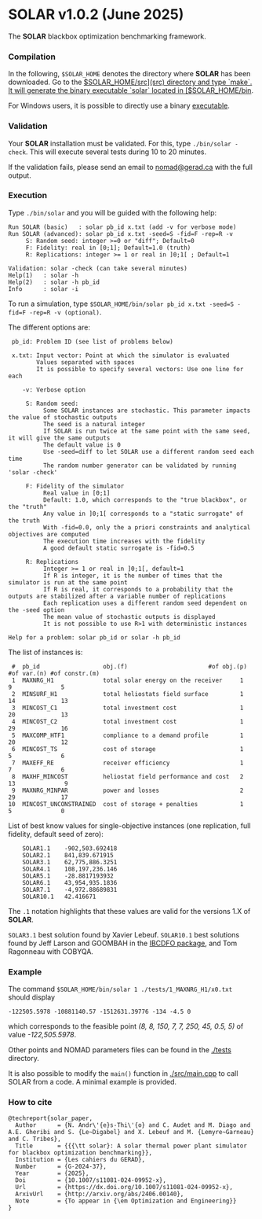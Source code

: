 # SOLAR v1.0.2 (June 2025)
The **SOLAR** blackbox optimization benchmarking framework.

### Compilation
In the following, `$SOLAR_HOME` denotes the directory where **SOLAR** has been downloaded.
Go to the [$SOLAR_HOME/src](src) directory and type `make`. It will generate the binary
executable `solar` located in [$SOLAR_HOME/bin](bin).

For Windows users, it is possible to directly use a binary [executable](./bin/solar_WINDOWS.exe).

### Validation
Your **SOLAR** installation must be validated. For this, type `./bin/solar -check`.
This will execute several tests during 10 to 20 minutes.

If the validation fails, please send an email to nomad@gerad.ca with the full output.

### Execution
Type `./bin/solar` and you will be guided with the following help:

```
Run SOLAR (basic)   : solar pb_id x.txt (add -v for verbose mode)
Run SOLAR (advanced): solar pb_id x.txt -seed=S -fid=F -rep=R -v
     S: Random seed: integer >=0 or "diff"; Default=0
     F: Fidelity: real in [0;1]; Default=1.0 (truth)
     R: Replications: integer >= 1 or real in ]0;1[ ; Default=1

Validation: solar -check (can take several minutes)
Help(1)   : solar -h
Help(2)   : solar -h pb_id
Info      : solar -i
```
To run a simulation, type `$SOLAR_HOME/bin/solar pb_id x.txt -seed=S -fid=F -rep=R -v (optional)`.

The different options are:

```
 pb_id: Problem ID (see list of problems below)

 x.txt: Input vector: Point at which the simulator is evaluated
        Values separated with spaces
        It is possible to specify several vectors: Use one line for each

    -v: Verbose option

     S: Random seed:
          Some SOLAR instances are stochastic. This parameter impacts the value of stochastic outputs
          The seed is a natural integer
          If SOLAR is run twice at the same point with the same seed, it will give the same outputs
          The default value is 0
          Use -seed=diff to let SOLAR use a different random seed each time
          The random number generator can be validated by running 'solar -check'

     F: Fidelity of the simulator
          Real value in [0;1]
          Default: 1.0, which corresponds to the "true blackbox", or the "truth"
          Any value in ]0;1[ corresponds to a "static surrogate" of the truth
          With -fid=0.0, only the a priori constraints and analytical objectives are computed
          The execution time increases with the fidelity
          A good default static surrogate is -fid=0.5

     R: Replications
          Integer >= 1 or real in ]0;1[, default=1
          If R is integer, it is the number of times that the simulator is run at the same point
          If R is real, it corresponds to a probability that the outputs are stabilized after a variable number of replications
          Each replication uses a different random seed dependent on the -seed option
          The mean value of stochastic outputs is displayed
          It is not possible to use R>1 with deterministic instances

Help for a problem: solar pb_id or solar -h pb_id
```

The list of instances is:

```
 #  pb_id                  obj.(f)                       #of obj.(p)  #of var.(n) #of constr.(m)
 1  MAXNRG_H1              total solar energy on the receiver     1            9              5
 2  MINSURF_H1             total heliostats field surface         1           14             13 
 3  MINCOST_C1             total investment cost                  1           20             13
 4  MINCOST_C2             total investment cost                  1           29             16
 5  MAXCOMP_HTF1           compliance to a demand profile         1           20             12
 6  MINCOST_TS             cost of storage                        1            5              6
 7  MAXEFF_RE              receiver efficiency                    1            7              6
 8  MAXHF_MINCOST          heliostat field performance and cost   2           13              9
 9  MAXNRG_MINPAR          power and losses                       2           29             17
10  MINCOST_UNCONSTRAINED  cost of storage + penalties            1            5              0
```
List of best know values for single-objective instances (one replication, full fidelity, default seed of zero):
```
	SOLAR1.1 	-902,503.692418
	SOLAR2.1 	841,839.671915
	SOLAR3.1 	62,775,886.3251
	SOLAR4.1 	108,197,236.146
	SOLAR5.1 	-28.8817193932
	SOLAR6.1 	43,954,935.1836
	SOLAR7.1 	-4,972.88689831
	SOLAR10.1	42.416671
```
The `.1` notation highlights that these values are valid for the
versions 1.X of  **SOLAR**.

`SOLAR3.1` best solution found by Xavier Lebeuf.
`SOLAR10.1` best solutions found by Jeff Larson and GOOMBAH in the [IBCDFO package](https://github.com/POptUS/IBCDFO),
and Tom Ragonneau with COBYQA.


### Example

The command `$SOLAR_HOME/bin/solar 1 ./tests/1_MAXNRG_H1/x0.txt` should display

`-122505.5978 -10881140.57 -1512631.39776 -134 -4.5 0`

which corresponds to the feasible point
*(8, 8, 150, 7, 7, 250, 45, 0.5, 5)*
of value *-122,505.5978*.

Other points and NOMAD parameters files can be found in the
[./tests](tests) directory.

It is also possible to modify the `main()` function in [./src/main.cpp](main.cpp) to call SOLAR from a code. A minimal example is provided.

### How to cite

```
@techreport{solar_paper,
  Author      = {N. Andr\'{e}s-Thi\'{o} and C. Audet and M. Diago and A.E. Gheribi and S. {Le~Digabel} and X. Lebeuf and M. {Lemyre~Garneau} and C. Tribes},
  Title       = {{{\tt solar}: A solar thermal power plant simulator for blackbox optimization benchmarking}},
  Institution = {Les cahiers du GERAD},
  Number      = {G-2024-37},
  Year        = {2025},
  Doi         = {10.1007/s11081-024-09952-x},
  Url         = {https://dx.doi.org/10.1007/s11081-024-09952-x},
  ArxivUrl    = {http://arxiv.org/abs/2406.00140},
  Note        = {To appear in {\em Optimization and Engineering}}
}
```
